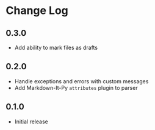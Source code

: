 # Change Log

## 0.3.0

- Add ability to mark files as drafts

## 0.2.0

- Handle exceptions and errors with custom messages
- Add Markdown-It-Py `attributes` plugin to parser

## 0.1.0

- Initial release

